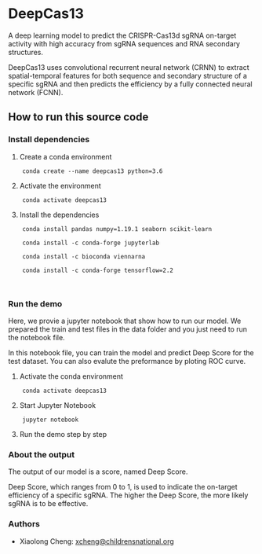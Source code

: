 # DeepCas13 #

A deep learning model to predict the CRISPR-Cas13d sgRNA on-target activity with high accuracy from sgRNA sequences and RNA secondary structures.

DeepCas13 uses convolutional recurrent neural network (CRNN) to extract spatial-temporal features for both sequence and secondary structure of a specific sgRNA and then predicts the efficiency by a fully connected neural network (FCNN).

## How to run this source code ##

### Install dependencies ###

1. Create a conda environment

```
	conda create --name deepcas13 python=3.6
```
	
2. Activate the environment

```
	conda activate deepcas13
```

3. Install the dependencies

```
    conda install pandas numpy=1.19.1 seaborn scikit-learn 
	
	conda install -c conda-forge jupyterlab
	
    conda install -c bioconda viennarna
	
	conda install -c conda-forge tensorflow=2.2
	
	
```

### Run the demo ###

Here, we provie a jupyter notebook that show how to run our model. We prepared the train and test files in the data folder and you just need to run the notebook file.

In this notebook file, you can train the model and predict Deep Score for the test dataset. You can also evalute the preformance by ploting ROC curve.

1. Activate the conda environment

```
	conda activate deepcas13
```

2. Start Jupyter Notebook

```
	jupyter notebook
```

3. Run the demo step by step

### About the output ###

The output of our model is a score, named Deep Score. 

Deep Score, which ranges from 0 to 1, is used to indicate the on-target efficiency of a specific sgRNA. The higher the Deep Score, the more likely sgRNA is to be effective.

### Authors ###

* Xiaolong Cheng: xcheng@childrensnational.org